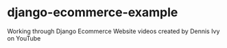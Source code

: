 # django-ecommerce-example
Working through Django Ecommerce Website videos created by Dennis Ivy on YouTube
